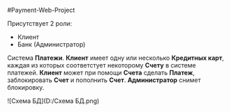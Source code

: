 #Payment-Web-Project

Присутствует 2 роли:
- Клиент
- Банк (Администратор)

Система **Платежи**. **Клиент** имеет одну или несколько **Кредитных карт**, каждая из которых соответстует некоторому **Счету** в системе платежей. **Клиент** может при помощи **Счета** сделать **Платеж**, заблокировать **Счет** и пополнить **Счет**. **Администратор** снимет блокировку.

![Схема БД](D:/Схема БД.png)

